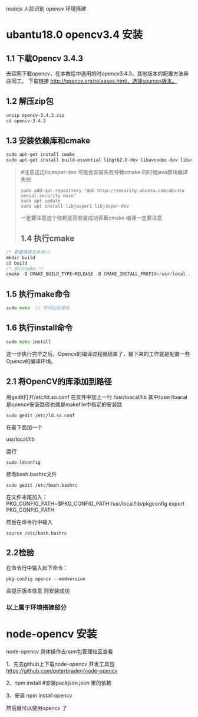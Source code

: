 nodejs 人脸识别 opencv 环境搭建 

# ubantu18.0 opencv3.4 安装



## 1.1 下载Opencv 3.4.3

去官网下载opencv，在本教程中选用的时opencv3.4.3，其他版本的配置方法异曲同工。
下载链接 http://opencv.org/releases.html，选择sources版本。



## 1.2 解压zip包

```css
unzip opencv-3.4.3.zip
cd opencv-3.4.3
```



## 1.3 安装依赖库和cmake

```css
sudo apt-get install cmake  
sudo apt-get install build-essential libgtk2.0-dev libavcodec-dev libavformat-dev libjpeg.dev libtiff4.dev libswscale-dev libjasper-dev
```

> #注意这边libjasper-dev 可能会安装失败导致cmake 的时候java模块编译失败
>
> ```
> sudo add-apt-repository "deb http://security.ubuntu.com/ubuntu xenial-security main"
> sudo apt update
> sudo apt install libjasper1 libjasper-dev
> ```
>
> 一定要注意这个依赖是否安装成功否着cmake 编译一定要注意
>
> ## 1.4 执行cmake
>

```cpp
/* 新建编译文件夹*/
mkdir build
cd build
/* 执行cmake */
cmake -D CMAKE_BUILD_TYPE=RELEASE -D CMAKE_INSTALL_PREFIX=/usr/local ..  
```



## 1.5 执行make命令

```go
sudo make  // 时间比较漫长
```



## 1.6 执行install命令

```go
sudo make install
```

这一步执行完毕之后，Opencv的编译过程就结束了，接下来的工作就是配置一些Opencv的编译环境。



## 2.1 将OpenCV的库添加到路径

用gedit打开/etc/ld.so.conf
在文件中加上一行 /usr/loacal/lib
其中/user/loacal是opencv安装路径也就是makefile中指定的安装路

```
sudo gedit /etc/ld.so.conf
```

在最下面加一个

usr/local/lib

运行

```
sudo ldconfig
```

修改bash.bashrc文件

```
sudo gedit /etc/bash.bashrc 
```

在文件末尾加入：
PKG_CONFIG_PATH=$PKG_CONFIG_PATH:/usr/local/lib/pkgconfig
export PKG_CONFIG_PATH



然后在命令行中输入

```
source /etc/bash.bashrc
```

## 2.2检验

在命令行中输入如下命令：

```
pkg-config opencv --modversion
```

会提示版本信息 则安装成功

### 以上属于环境搭建部分



# node-opencv 安装

node-opencv 具体操作去npm包管理社区查看

1、先去github上下载node-opencv 开发工具包  https://github.com/peterbraden/node-opencv

2、npm install #安装packjson.json 里的依赖

3、安装  npm install opencv



然后就可以使用opencv 了